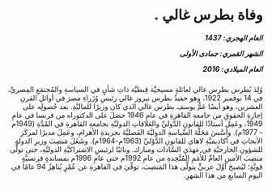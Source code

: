 <h1 dir="rtl">وفاة بطرس غالي .</h1>

<h5 dir="rtl">العام الهجري:  1437

الشهر القمري: جمادى الأولى

العام الميلادي: 2016</h5>

<p dir="rtl">وُلِدَ بُطرس بطرس غالي لعائلةٍ مسيحيَّة قِبطيَّة ذاتِ شأنٍ في السياسةِ والمُجتمَعِ المِصريِّ، في 14 نوفمبر 1922، وهو حفيدُ بطرس نيروز غالي رئيسِ وُزَراءِ مصرَ في أوائلِ القرنِ العشرين، وهو أيضًا عَمُّ يوسف بطرس غالي الذي كان وزيرًا للماليَّةِ. بعد حُصولِه على إجازةِ الحقوقِ من جامعةِ القاهرةِ في عامِ 1946 حصَلَ على الدكتوراه من فرنسا في عامِ 1949، وعَمِل أستاذًا للقانونِ الدَّوليِّ والعَلاقاتِ الدوليَّةِ بجامعةِ القاهرةِ في المُدَّةِ (1949م - 1977م). وأسَّسَ مَجَلَّةَ السِّياسةِ الدوليَّةَ الفَصليَّةَ بجريدةِ الأهرامِ، وعَمِلَ مديرًا لمركَزِ الأبحاثِ في أكاديميَّةِ لاهاي للقانونِ الدَّوْليِّ (1963م-1964م). وشَغَلَ مَنصِبَ وزيرِ الدولةِ للشؤونِ الخارجيَّةِ في عهدَيِ السَّادات ومبارك. ونائبًا لرئيسِ الاشتراكيَّةِ الدوليَّةِ، حتى تولَّى منصِبَ الأمينِ العامِّ للأُمَمِ المُتَّحِدةِ من عامِ 1992م حتى عامِ 1996م بمساندةٍ فرنسيَّةٍ قويَّةٍ؛ ليُصبحَ أوَّلَ عربيٍّ يتولَّى هذا المَنصِبَ، توفِّيَ في القاهرةِ عن عُمْرٍ يُناهِزُ 94 عامًا في اليومِ السابعِ من هذا الشهرِ.</p></br>
